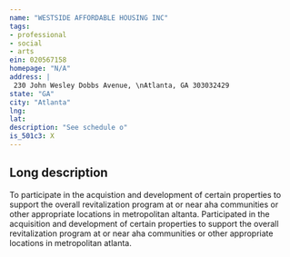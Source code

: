 ```yaml
---
name: "WESTSIDE AFFORDABLE HOUSING INC"
tags:
- professional
- social
- arts
ein: 020567158
homepage: "N/A"
address: |
 230 John Wesley Dobbs Avenue, \nAtlanta, GA 303032429
state: "GA"
city: "Atlanta"
lng: 
lat: 
description: "See schedule o"
is_501c3: X
---
```


## Long description

To participate in the acquistion and development of certain properties to support the overall revitalization program at or near aha communities or other appropriate locations in metropolitan altanta. Participated in the acquisition and development of certain properties to support the overall revitalization program at or near aha communities or other appropriate locations in metropolitan atlanta. 
